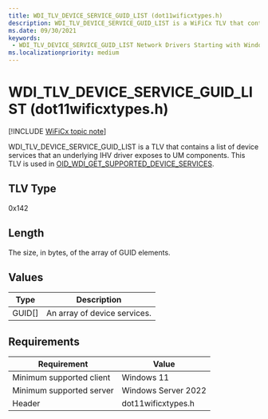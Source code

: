 ```yaml
---
title: WDI_TLV_DEVICE_SERVICE_GUID_LIST (dot11wificxtypes.h)
description: WDI_TLV_DEVICE_SERVICE_GUID_LIST is a WiFiCx TLV that contains information about a device service received from the IHV driver.
ms.date: 09/30/2021
keywords:
 - WDI_TLV_DEVICE_SERVICE_GUID_LIST Network Drivers Starting with Windows Vista
ms.localizationpriority: medium
---
```


# WDI_TLV_DEVICE_SERVICE_GUID_LIST (dot11wificxtypes.h)

[!INCLUDE [WiFiCx topic note](../includes/wificx-version-warning.md)]

WDI_TLV_DEVICE_SERVICE_GUID_LIST is a TLV that contains a list of device services that an underlying IHV driver exposes to UM components. This TLV is used in [OID_WDI_GET_SUPPORTED_DEVICE_SERVICES](oid-wdi-get-supported-device-services.md).

## TLV Type

0x142

## Length

The size, in bytes, of the array of GUID elements.

## Values

| Type | Description |
| --- | --- |
| GUID[] | An array of device services. |

## Requirements

|Requirement|Value|
|--- |--- |
|Minimum supported client|Windows 11|
|Minimum supported server|Windows Server 2022|
|Header|dot11wificxtypes.h|


